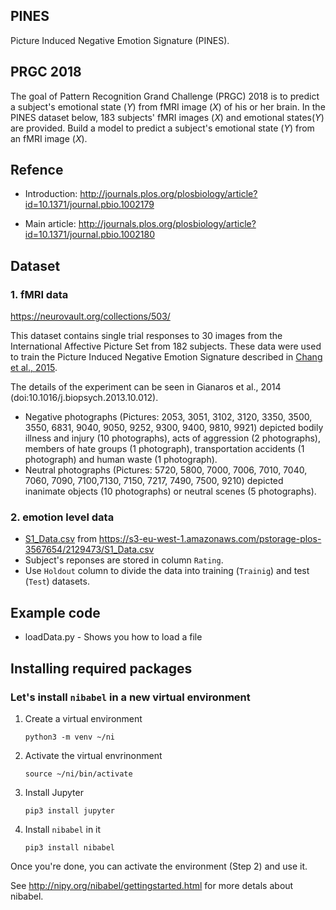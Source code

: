 ## PINES

Picture Induced Negative Emotion Signature (PINES).

## PRGC 2018
The goal of Pattern Recognition Grand Challenge (PRGC) 2018 is to predict a subject's emotional state ($Y$) from fMRI image ($X$) of his or her brain.
In the PINES dataset below, 183 subjects' fMRI images ($X$) and emotional states($Y$) are provided.
Build a model to predict a subject's emotional state ($Y$) from an fMRI image ($X$).

## Refence

* Introduction: http://journals.plos.org/plosbiology/article?id=10.1371/journal.pbio.1002179

* Main article: http://journals.plos.org/plosbiology/article?id=10.1371/journal.pbio.1002180


## Dataset

### 1. fMRI data
https://neurovault.org/collections/503/

This dataset contains single trial responses to 30 images from the International Affective Picture Set from 182 subjects. These data were used to train the Picture Induced Negative Emotion Signature described in [Chang et al., 2015](http://journals.plos.org/plosbiology/article?id=10.1371/journal.pbio.1002180). 

The details of the experiment can be seen in Gianaros et al., 2014 (doi:10.1016/j.biopsych.2013.10.012).
* Negative photographs (Pictures: 2053, 3051, 3102, 3120, 3350, 3500, 3550, 6831, 9040, 9050, 9252, 9300, 9400, 9810, 9921) depicted bodily illness and injury (10 photographs), acts of aggression (2 photographs), members of hate groups (1 photograph), transportation accidents (1 photograph) and human waste (1 photograph). 
* Neutral photographs (Pictures: 5720, 5800, 7000, 7006, 7010, 7040, 7060, 7090, 7100,7130, 7150, 7217, 7490, 7500, 9210) depicted inanimate objects (10 photographs) or neutral scenes (5 photographs).

### 2. emotion level data 
* [S1_Data.csv](S1_Data.csv) from https://s3-eu-west-1.amazonaws.com/pstorage-plos-3567654/2129473/S1_Data.csv
* Subject's reponses are stored in column `Rating`.
* Use `Holdout` column to divide the data into training (`Trainig`) and test (`Test`) datasets. 


## Example code
* loadData.py - Shows you how to load a file

## Installing required packages 

### Let's install  `nibabel` in a new virtual environment

1. Create a virtual environment
    ```
    python3 -m venv ~/ni
    ```

2. Activate the virtual envrinonment
    ```
    source ~/ni/bin/activate
    ```

3. Install Jupyter
    ```
    pip3 install jupyter
    ```
    
4. Install `nibabel` in it
    ```
    pip3 install nibabel
    ```

Once you're done, you can activate the environment (Step 2) and use it.

See http://nipy.org/nibabel/gettingstarted.html for more detals about nibabel.
